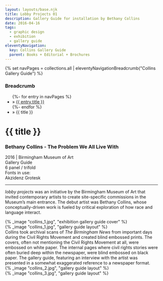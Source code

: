 ```yaml
---
layout: layouts/base.njk
title: Lobby Projects 01
description: Gallery Guide for installation by Bethany Collins
date: 2016-04-16
tags:
  - graphic design
  - exhibition
  - gallery guide
eleventyNavigation:
  key: Collins Gallery Guide
  parent: Books + Editorial + Brochures
---
```

{% set navPages = collections.all | eleventyNavigationBreadcrumb("Collins Gallery Guide") %}
<div class="breadcrumb">
    <h3 class="visually-hidden">Breadcrumb</h3>
	<ul class="nav">
            {%- for entry in navPages %}
		<li class="nav-item"{% if entry.url == page.url %} class="active-breadcrumb"{% endif %}> » <a href="{{ entry.url }}">{{ entry.title }}</a></li>
  	    	{%- endfor %}
	    <li class="nav-item"><active-breadcrumb>» {{ title }}</active-breadcrumb></li>
	</ul>
</div>
<div class="container">
  <div class="row"></div>
  	<div class="row">
		<div class="col">
			<h1>{{ title }}</h1>
            <h3>Bethany Collins - The Problem We All Live With</h3>
			<figcaption>2016 | Birmingham Museum of Art</figcaption>
            <figcaption>Gallery Guide</br>6 panel / trifold</figcaption>
			<figcaption>Fonts in use:</br>Akzidenz Grotesk</figcaption>
			<hr>
		    	<p><em>lobby projects</em> was an initiative by the Birmingham Museum of Art that invited contemporary artists to create site-specific commissions in the Museum’s main entrance. The debut artist was Bethany Collins, whose conceptually-driven work is fueled by critical exploration of how race and language interact.</p>
		</div>
        <div class="col-1 col-1-md col-1-lg"></div>
		<div class="col">
			{% _image "collins_1.jpg", "exhibition gallery guide cover" %}
		</div>
		<div class="col-1 col-1-md col-1-lg"></div>
	</div>
	<div class="row">
        <div class="col-1 col-1-md col-1-lg"></div>
		<div class="col">
            {% _image "collins_1.jpg", "gallery guide layout" %}
			<figcaption>Collins took archival scans of <em>The Birmingham News</em> from important days during the Civil Rights Movement and created blind embossed prints. The covers, often not mentioning the Civil Rights Movement at all, were embossed on white paper. The internal pages where civil rights stories were often buried deep within the newspaper, were blind embossed on black paper. The gallery guide, featuring an interview with the artist was presented in a somewhat exaggerated reference to a newspaper format.</figcaption>
		</div>
		<div class="col">
            {% _image "collins_2.jpg", "gallery guide layout" %}
		</div>
		<div class="col">
            {% _image "collins_3.jpg", "gallery guide layout" %}
        </div>
		<div class="col-1 col-1-md col-1-lg"></div>
  	</div>
</div>